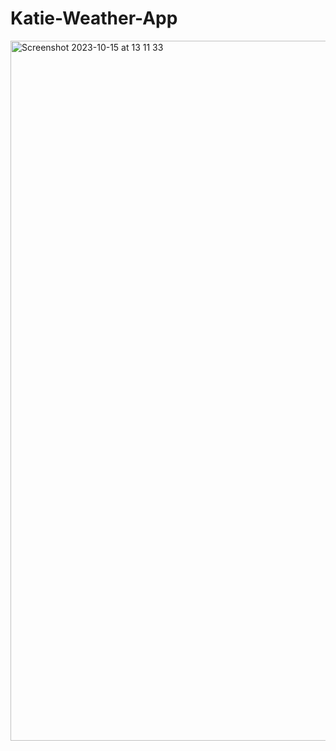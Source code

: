 # Katie-Weather-App
<img width="1120" alt="Screenshot 2023-10-15 at 13 11 33" src="https://github.com/Katie-W-22/Katie-Weather-App/assets/142401708/db6eef08-f570-4f1e-b195-21097b918091">
